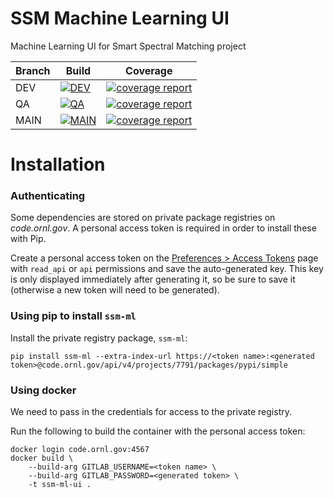 # SSM Machine Learning UI

Machine Learning UI for Smart Spectral Matching project

| Branch | Build | Coverage |
|--------|-------|----------|
| DEV    | [![DEV](https://code.ornl.gov/rse/datastreams/ssm/frontend/machine-learning-ui/badges/dev/pipeline.svg)](https://code.ornl.gov/rse/datastreams/ssm/frontend/machine-learning-ui/-/pipelines/dev/latest) | [![coverage report](https://code.ornl.gov/rse/datastreams/ssm/frontend/machine-learning-ui/badges/dev/coverage.svg)](https://code.ornl.gov/rse/datastreams/ssm/frontend/machine-learning-ui/-/commits/dev) |
| QA    | [![QA](https://code.ornl.gov/rse/datastreams/ssm/frontend/machine-learning-ui/badges/qa/pipeline.svg)](https://code.ornl.gov/rse/datastreams/ssm/frontend/machine-learning-ui/-/pipelines/qa/latest) | [![coverage report](https://code.ornl.gov/rse/datastreams/ssm/frontend/machine-learning-ui/badges/qa/coverage.svg)](https://code.ornl.gov/rse/datastreams/ssm/frontend/machine-learning-ui/-/commits/qa) |
| MAIN    | [![MAIN](https://code.ornl.gov/rse/datastreams/ssm/frontend/machine-learning-ui/badges/main/pipeline.svg)](https://code.ornl.gov/rse/datastreams/ssm/frontend/machine-learning-ui/-/pipelines/main/latest) | [![coverage report](https://code.ornl.gov/rse/datastreams/ssm/frontend/machine-learning-ui/badges/main/coverage.svg)](https://code.ornl.gov/rse/datastreams/ssm/frontend/machine-learning-ui/-/commits/main) |

# Installation

### Authenticating

Some dependencies are stored on private package registries on _code.ornl.gov_. A personal access token is required in order to install these with Pip.

Create a personal access token on the [Preferences > Access Tokens](https://code.ornl.gov/-/profile/personal_access_tokens) page with `read_api` or `api` permissions and save the auto-generated key. This key is only displayed immediately after generating it, so be sure to save it (otherwise a new token will need to be generated).

### Using pip to install `ssm-ml`

Install the private registry package, `ssm-ml`:
```
pip install ssm-ml --extra-index-url https://<token name>:<generated token>@code.ornl.gov/api/v4/projects/7791/packages/pypi/simple
```

### Using docker

We need to pass in the credentials for access to the private registry.

Run the following to build the container with the personal access token:
```
docker login code.ornl.gov:4567
docker build \
    --build-arg GITLAB_USERNAME=<token name> \
    --build-arg GITLAB_PASSWORD=<generated token> \
    -t ssm-ml-ui .
```

